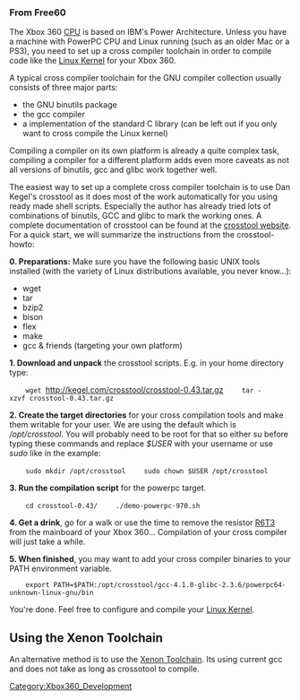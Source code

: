 ### From Free60

The Xbox 360 [CPU](Xenon_(CPU)) is based on IBM's Power
Architecture. Unless you have a machine with PowerPC CPU and Linux
running (such as an older Mac or a PS3), you need to set up a cross
compiler toolchain in order to compile code like the [Linux
Kernel](Linux_Kernel) for your Xbox 360.

A typical cross compiler toolchain for the GNU compiler collection
usually consists of three major parts:

  - the GNU binutils package
  - the gcc compiler
  - a implementation of the standard C library (can be left out if you
    only want to cross compile the Linux kernel)

Compiling a compiler on its own platform is already a quite complex
task, compiling a compiler for a different platform adds even more
caveats as not all versions of binutils, gcc and glibc work together
well.

The easiest way to set up a complete cross compiler toolchain is to use
Dan Kegel's crosstool as it does most of the work automatically for you
using ready made shell scripts. Especially the author has already tried
lots of combinations of binutils, GCC and glibc to mark the working
ones. A complete documentation of crosstool can be found at the
[crosstool website](http://kegel.com/crosstool/). For a quick start, we
will summarize the instructions from the crosstool-howto:

**0. Preparations:** Make sure you have the following basic UNIX tools
installed (with the variety of Linux distributions available, you never
know...):

  - wget
  - tar
  - bzip2
  - bison
  - flex
  - make
  - gcc & friends (targeting your own platform)

**1. Download and unpack** the crosstool scripts. E.g. in your home
directory type:

`    wget `<http://kegel.com/crosstool/crosstool-0.43.tar.gz>
`    tar -xzvf crosstool-0.43.tar.gz`

**2. Create the target directories** for your cross compilation tools
and make them writable for your user. We are using the default which is
*/opt/crosstool*. You will probably need to be root for that so either
*su* before typing these commands and replace *$USER* with your username
or use *sudo* like in the example:

`    sudo mkdir /opt/crosstool`
`    sudo chown $USER /opt/crosstool`

**3. Run the compilation script** for the powerpc target.

`    cd crosstool-0.43/`
`    ./demo-powerpc-970.sh`

**4. Get a drink**, go for a walk or use the time to remove the resistor
[R6T3](R6T3) from the mainboard of your Xbox
360... Compilation of your cross compiler will just take a while.

**5. When finished**, you may want to add your cross compiler binaries
to your PATH environment
variable.

`    export PATH=$PATH:/opt/crosstool/gcc-4.1.0-glibc-2.3.6/powerpc64-unknown-linux-gnu/bin`

You're done. Feel free to configure and compile your [Linux
Kernel](Linux_Kernel).

## Using the Xenon Toolchain

An alternative method is to use the [Xenon
Toolchain](Compiling_the_Toolchain "wikilink"). Its using current gcc
and does not take as long as crossotool to compile.

[Category:Xbox360_Development](Category_Xbox360_Development.md "wikilink")
